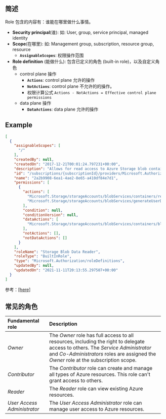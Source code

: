 

## 简述

Role 包含的内容有：谁能在哪里做什么事情。

- **Security principal**(谁):  如: User, group, service principal, managed identity
- **Scope**(在哪里): 如: Management group, subscription, resource group, resource
  - **`AssignableScopes`**: 权限操作范围 
- **Role definition** (能做什么): 包含已定义的角色 (built-in role)，以及自定义角色
  - control plane 操作
    - **`Actions`**: control plane 允许的操作
    - **`NotActions`**: control plane 不允许的的操作。
    - 权限计算公式 `Actions - NotActions = Effective control plane permissions`
  - data plane 操作
    - **`DataActions`**: data plane 允许的操作

## Example

```json
[
  {
    "assignableScopes": [
      "/"
    ],
    "createdBy": null,
    "createdOn": "2017-12-21T00:01:24.797231+00:00",
    "description": "Allows for read access to Azure Storage blob containers and data",
    "id": "/subscriptions/{subscriptionId}/providers/Microsoft.Authorization/roleDefinitions/2a2b9908-6ea1-4ae2-8e65-a410df84e7d1",
    "name": "2a2b9908-6ea1-4ae2-8e65-a410df84e7d1",
    "permissions": [
      {
        "actions": [
          "Microsoft.Storage/storageAccounts/blobServices/containers/read",
          "Microsoft.Storage/storageAccounts/blobServices/generateUserDelegationKey/action"
        ],
        "condition": null,
        "conditionVersion": null,
        "dataActions": [
          "Microsoft.Storage/storageAccounts/blobServices/containers/blobs/read"
        ],
        "notActions": [],
        "notDataActions": []
      }
    ],
    "roleName": "Storage Blob Data Reader",
    "roleType": "BuiltInRole",
    "type": "Microsoft.Authorization/roleDefinitions",
    "updatedBy": null,
    "updatedOn": "2021-11-11T20:13:55.297507+00:00"
  }
]
```

参考：[[here]](https://learn.microsoft.com/en-us/azure/role-based-access-control/role-definitions)

## 常见的角色

| Fundamental role            | Description                                                  |
| :-------------------------- | :----------------------------------------------------------- |
| *Owner*                     | The *Owner* role has full access to all resources, including the right to delegate access to others. The *Service Administrator* and *Co-Administrators* roles are assigned the *Owner* role at the subscription scope. |
| *Contributor*               | The *Contributor* role can create and manage all types of Azure resources. This role can't grant access to others. |
| *Reader*                    | The *Reader* role can view existing Azure resources.         |
| *User Access Administrator* | The *User Access Administrator* role can manage user access to Azure resources. |